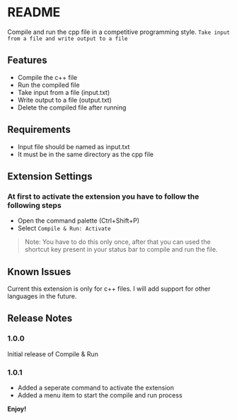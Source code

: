# README

Compile and run the cpp file in a competitive programming style. `Take input from a file and write output to a file`

## Features

- Compile the c++ file
- Run the compiled file
- Take input from a file (input.txt)
- Write output to a file (output.txt)
- Delete the compiled file after running

## Requirements

- Input file should be named as input.txt
- It must be in the same directory as the cpp file

## Extension Settings

### At first to activate the extension you have to follow the following steps
- Open the command palette (Ctrl+Shift+P)
- Select `Compile & Run: Activate`

> Note: You have to do this only once, after that you can used the shortcut key present in your status bar to compile and run the file.

## Known Issues

Current this extension is only for c++ files. I will add support for other languages in the future.

## Release Notes

### 1.0.0

Initial release of Compile & Run

### 1.0.1

- Added a seperate command to activate the extension
- Added a menu item to start the compile and run process

**Enjoy!**
